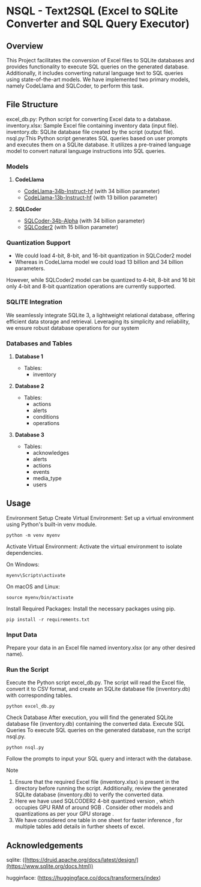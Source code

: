 # NSQL - Text2SQL (Excel to SQLite Converter and SQL Query Executor)

## Overview
This Project facilitates the conversion of Excel files to SQLite databases and provides functionality to execute SQL queries on the generated database. Additionally, it includes converting natural language text to SQL queries using state-of-the-art models. We have implemented two primary models, namely CodeLlama and SQLCoder, to perform this task.

## File Structure
excel_db.py: Python script for converting Excel data to a database.
inventory.xlsx: Sample Excel file containing inventory data (input file).
inventory.db: SQLite database file created by the script (output file).
nsql.py:This Python script generates SQL queries based on user prompts and executes them on a SQLite database. It utilizes a pre-trained language model to convert natural language instructions into SQL queries.


### Models

1. **CodeLlama**
   - [CodeLlama-34b-Instruct-hf](https://huggingface.co/codellama/CodeLlama-34b-Instruct-hf) (with 34 billion parameter)
   - [CodeLlama-13b-Instruct-hf](https://huggingface.co/codellama/CodeLlama-13b-Instruct-hf) (with 13 billion parameter)

2. **SQLCoder**
   - [SQLCoder-34b-Alpha](https://huggingface.co/defog/sqlcoder-34b-alpha) (with 34 billion parameter)
   - [SQLCoder2](https://huggingface.co/defog/sqlcoder2) (with 15 billion parameter)

### Quantization Support

- We could load 4-bit, 8-bit, and 16-bit quantization in SQLCoder2 model
- Whereas in CodeLlama model we could load 13 billion and 34 billion parameters.

However, while SQLCoder2 model can be quantized to 4-bit, 8-bit and 16 bit only 4-bit and 8-bit quantization operations are currently supported.

### SQLITE Integration

We seamlessly integrate SQLite 3, a lightweight relational database, offering efficient data storage and retrieval. Leveraging its simplicity and reliability, we ensure robust database operations for our system

### Databases and Tables

1. **Database 1**
   - Tables:
     - inventory
     
2. **Database 2**
   - Tables:
     - actions
     - alerts
     - conditions
     - operations

3. **Database 3**
   - Tables:
     - acknowledges
     - alerts
     - actions
     - events
     - media_type
     - users
    
## Usage
Environment Setup
Create Virtual Environment: Set up a virtual environment using Python's built-in venv module.
```
python -m venv myenv
```
Activate Virtual Environment: Activate the virtual environment to isolate dependencies.

On Windows:
```
myenv\Scripts\activate
```
On macOS and Linux:
```
source myenv/bin/activate
```
Install Required Packages: Install the necessary packages using pip.
```
pip install -r requirements.txt
```
### Input Data
Prepare your data in an Excel file named inventory.xlsx (or any other desired name).
### Run the Script
Execute the Python script excel_db.py. The script will read the Excel file, convert it to CSV format, and create an SQLite database file (inventory.db) with corresponding tables.
```
python excel_db.py
```
Check Database
After execution, you will find the generated SQLite database file (inventory.db) containing the converted data.
Execute SQL Queries
To execute SQL queries on the generated database, run the script nsql.py.
```
python nsql.py
```
Follow the prompts to input your SQL query and interact with the database.

Note
1) Ensure that the required Excel file (inventory.xlsx) is present in the directory before running the script. Additionally, review the generated SQLite database (inventory.db) to verify the converted data.
2) Here we have used SQLCODER2 4-bit quantized version , which occupies GPU RAM of around 9GB . Consider other models and quantizations as per your GPU storage .
3) We have considered one table in one sheet for faster inference , for multiple tables add details in further sheets of excel.

## Acknowledgements

sqlite: ([https://druid.apache.org/docs/latest/design/](https://www.sqlite.org/docs.html))

hugginface: (https://huggingface.co/docs/transformers/index)



